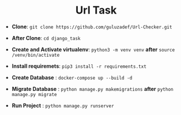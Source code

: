 <div align="center">
  <h1>Url Task</h1>
</div>

- **Clone**: `git clone https://github.com/guluzadef/Url-Checker.git`
- **After Clone**: `cd django_task`

- **Create and Activate virtualenv**: `python3 -m venv venv`  **after** `source /venv/bin/activate`

- **Install requiremets**: `pip3 install -r requirements.txt`

- **Create Database** : `docker-compose up --build -d
`

- **Migrate Database** : `python manage.py makemigrations` **after** `python manage.py migrate`

- **Run Project** : `python manage.py runserver`

